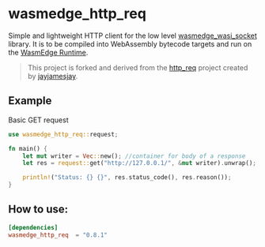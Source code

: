 # wasmedge_http_req

Simple and lightweight HTTP client for the low level [wasmedge_wasi_socket](https://github.com/second-state/wasmedge_wasi_socket) library. It is to be compiled into WebAssembly bytecode targets and run on the [WasmEdge Runtime](https://github.com/WasmEdge/WasmEdge).

> This project is forked and derived from the [http_req](https://github.com/jayjamesjay/http_req) project created by [jayjamesjay](https://github.com/jayjamesjay).

## Example

Basic GET request

```rust
use wasmedge_http_req::request;

fn main() {
    let mut writer = Vec::new(); //container for body of a response
    let res = request::get("http://127.0.0.1/", &mut writer).unwrap();

    println!("Status: {} {}", res.status_code(), res.reason());
}
```

## How to use:

```toml
[dependencies]
wasmedge_http_req  = "0.8.1"
```


